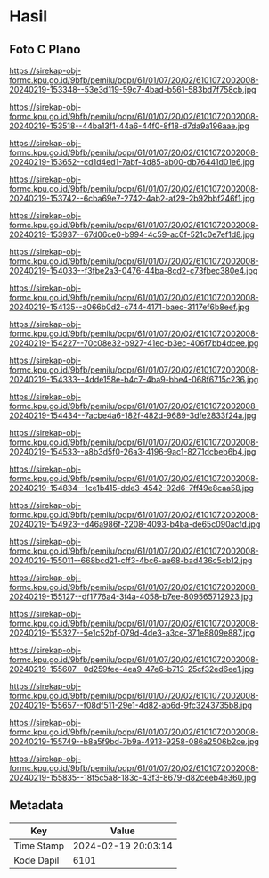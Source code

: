 # Hasil

## Foto C Plano

https://sirekap-obj-formc.kpu.go.id/9bfb/pemilu/pdpr/61/01/07/20/02/6101072002008-20240219-153348--53e3d119-59c7-4bad-b561-583bd7f758cb.jpg

https://sirekap-obj-formc.kpu.go.id/9bfb/pemilu/pdpr/61/01/07/20/02/6101072002008-20240219-153518--44ba13f1-44a6-44f0-8f18-d7da9a196aae.jpg

https://sirekap-obj-formc.kpu.go.id/9bfb/pemilu/pdpr/61/01/07/20/02/6101072002008-20240219-153652--cd1d4ed1-7abf-4d85-ab00-db76441d01e6.jpg

https://sirekap-obj-formc.kpu.go.id/9bfb/pemilu/pdpr/61/01/07/20/02/6101072002008-20240219-153742--6cba69e7-2742-4ab2-af29-2b92bbf246f1.jpg

https://sirekap-obj-formc.kpu.go.id/9bfb/pemilu/pdpr/61/01/07/20/02/6101072002008-20240219-153937--67d06ce0-b994-4c59-ac0f-521c0e7ef1d8.jpg

https://sirekap-obj-formc.kpu.go.id/9bfb/pemilu/pdpr/61/01/07/20/02/6101072002008-20240219-154033--f3fbe2a3-0476-44ba-8cd2-c73fbec380e4.jpg

https://sirekap-obj-formc.kpu.go.id/9bfb/pemilu/pdpr/61/01/07/20/02/6101072002008-20240219-154135--a066b0d2-c744-4171-baec-3117ef6b8eef.jpg

https://sirekap-obj-formc.kpu.go.id/9bfb/pemilu/pdpr/61/01/07/20/02/6101072002008-20240219-154227--70c08e32-b927-41ec-b3ec-406f7bb4dcee.jpg

https://sirekap-obj-formc.kpu.go.id/9bfb/pemilu/pdpr/61/01/07/20/02/6101072002008-20240219-154333--4dde158e-b4c7-4ba9-bbe4-068f6715c236.jpg

https://sirekap-obj-formc.kpu.go.id/9bfb/pemilu/pdpr/61/01/07/20/02/6101072002008-20240219-154434--7acbe4a6-182f-482d-9689-3dfe2833f24a.jpg

https://sirekap-obj-formc.kpu.go.id/9bfb/pemilu/pdpr/61/01/07/20/02/6101072002008-20240219-154533--a8b3d5f0-26a3-4196-9ac1-8271dcbeb6b4.jpg

https://sirekap-obj-formc.kpu.go.id/9bfb/pemilu/pdpr/61/01/07/20/02/6101072002008-20240219-154834--1ce1b415-dde3-4542-92d6-7ff49e8caa58.jpg

https://sirekap-obj-formc.kpu.go.id/9bfb/pemilu/pdpr/61/01/07/20/02/6101072002008-20240219-154923--d46a986f-2208-4093-b4ba-de65c090acfd.jpg

https://sirekap-obj-formc.kpu.go.id/9bfb/pemilu/pdpr/61/01/07/20/02/6101072002008-20240219-155011--668bcd21-cff3-4bc6-ae68-bad436c5cb12.jpg

https://sirekap-obj-formc.kpu.go.id/9bfb/pemilu/pdpr/61/01/07/20/02/6101072002008-20240219-155127--df1776a4-3f4a-4058-b7ee-809565712923.jpg

https://sirekap-obj-formc.kpu.go.id/9bfb/pemilu/pdpr/61/01/07/20/02/6101072002008-20240219-155327--5e1c52bf-079d-4de3-a3ce-371e8809e887.jpg

https://sirekap-obj-formc.kpu.go.id/9bfb/pemilu/pdpr/61/01/07/20/02/6101072002008-20240219-155607--0d259fee-4ea9-47e6-b713-25cf32ed6ee1.jpg

https://sirekap-obj-formc.kpu.go.id/9bfb/pemilu/pdpr/61/01/07/20/02/6101072002008-20240219-155657--f08df511-29e1-4d82-ab6d-9fc3243735b8.jpg

https://sirekap-obj-formc.kpu.go.id/9bfb/pemilu/pdpr/61/01/07/20/02/6101072002008-20240219-155749--b8a5f9bd-7b9a-4913-9258-086a2506b2ce.jpg

https://sirekap-obj-formc.kpu.go.id/9bfb/pemilu/pdpr/61/01/07/20/02/6101072002008-20240219-155835--18f5c5a8-183c-43f3-8679-d82ceeb4e360.jpg


## Metadata

| Key        | Value               |
| ---------- | ------------------- |
| Time Stamp | 2024-02-19 20:03:14 |
| Kode Dapil | 6101                |



